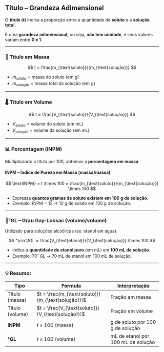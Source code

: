 ## Título – Grandeza Adimensional

O **título ($t$)** indica a proporção entre a quantidade de **soluto** e a **solução total**.

É uma **grandeza adimensional**, ou seja, **não tem unidade**, e seus valores variam entre **0 e 1**.

---

### 🧪 Título em Massa

$$
t = \frac{m_{\text{soluto}}}{m_{\text{solução}}}
$$

- $m_{\text{soluto}}$ = massa do soluto (em g)
- $m_{\text{solução}}$ = massa total da solução (em g)

---

### 🌡️ Título em Volume

$$
t = \frac{V_{\text{soluto}}}{V_{\text{solução}}}
$$

- $V_{\text{soluto}}$ = volume do soluto (em mL)
- $V_{\text{solução}}$ = volume da solução (em mL)

---

### 📊 Porcentagem (INPM)

Multiplicando o título por 100, obtemos a **porcentagem em massa**:

#### INPM – Índice de Pureza em Massa (massa/massa)

$$
\text{INPM} = t \times 100 = \frac{m_{\text{soluto}}}{m_{\text{solução}}} \times 100
$$

- Expressa **quantos gramas de soluto existem em 100 g de solução**.
- Exemplo: INPM = 12 → 12 g de soluto em 100 g de solução.

---

### 🧴°GL – Grau Gay-Lussac (volume/volume)

Utilizado para soluções alcoólicas (ex: etanol em água):

$$
^\circ\!GL = \frac{V_{\text{etanol}}}{V_{\text{solução}}} \times 100
$$

- Indica a **quantidade de etanol puro** (em mL) em **100 mL de solução**.
- Exemplo: $70^\circ\!GL$ → 70 mL de etanol em 100 mL de solução.

---

### 💡 Resumo:

| Tipo             | Fórmula                                    | Interpretação                              |
|------------------|--------------------------------------------|--------------------------------------------|
| Título (massa)   | $t = \frac{m_{\text{soluto}}}{m_{\text{solução}}}$       | Fração em massa                            |
| Título (volume)  | $t = \frac{V_{\text{soluto}}}{V_{\text{solução}}}$       | Fração em volume                           |
| **INPM**         | $t \times 100$ (massa)                     | g de soluto por 100 g de solução           |
| **°GL**          | $t \times 100$ (volume)                    | mL de etanol por 100 mL de solução         |
